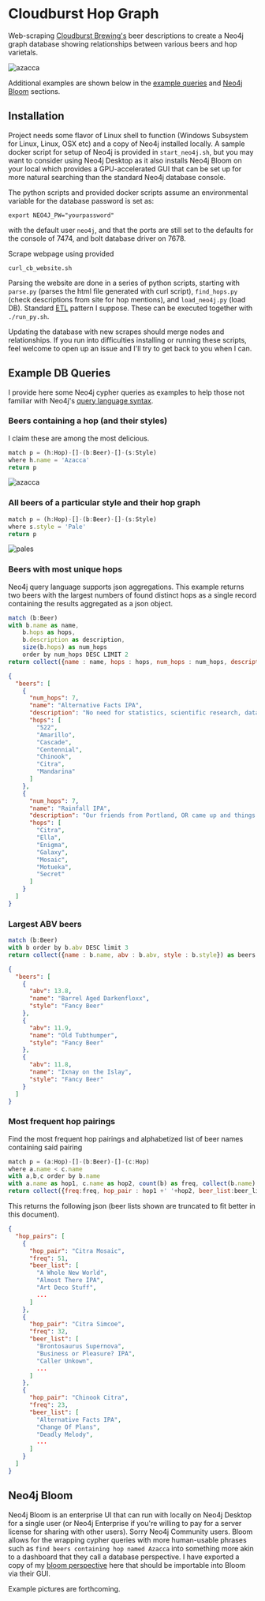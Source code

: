 # Cloudburst Hop Graph

Web-scraping [Cloudburst Brewing's](https://cloudburstbrew.com/) beer descriptions to create a Neo4j graph database showing relationships between various beers and hop varietals.  

![azacca](img/azacca.svg)

Additional examples are shown below in the [example queries](#example-db-queries) and [Neo4j Bloom](#neo4j-bloom) sections.

## Installation

Project needs some flavor of Linux shell to function (Windows Subsystem for Linux, Linux, OSX etc) and a copy of Neo4j installed locally.
A sample docker script for setup of Neo4j is provided in `start_neo4j.sh`, but you may want to consider using Neo4j Desktop as it also installs Neo4j Bloom on your local which provides a GPU-accelerated GUI that can be set up for more natural searching than the standard Neo4j database console.  

The python scripts and provided docker scripts assume an environmental variable for the database password is set as:
```
export NEO4J_PW="yourpassword"
```
with the default user `neo4j`, and that the ports are still set to the defaults for the console of 7474, and bolt database driver on 7678.  

Scrape webpage using provided
```
curl_cb_website.sh
```

Parsing the website are done in a series of python scripts, starting with `parse.py` (parses the html file generated with curl script), `find_hops.py` (check descriptions from site for hop mentions), and `load_neo4j.py` (load DB).  Standard [ETL](https://en.wikipedia.org/wiki/Extract,_transform,_load) pattern I suppose. These can be executed together with `./run_py.sh`.  

Updating the database with new scrapes should merge nodes and relationships.  If you run into difficulties installing or running these scripts, feel welcome to open up an issue and I'll try to get back to you when I can.

## Example DB Queries

I provide here some Neo4j cypher queries as examples to help those not familiar with Neo4j's [query language syntax](https://neo4j.com/developer/cypher/).

### Beers containing a hop (and their styles)

I claim these are among the most delicious.

```js
match p = (h:Hop)-[]-(b:Beer)-[]-(s:Style)
where h.name = 'Azacca'
return p
```

![azacca](img/azacca.svg)

### All beers of a particular style and their hop graph

```js
match p = (h:Hop)-[]-(b:Beer)-[]-(s:Style)
where s.style = 'Pale'
return p
```
![pales](img/pale_ales_hops.svg)

###  Beers with most unique hops

Neo4j query language supports json aggregations.  This example returns two beers with the largest numbers of found distinct hops as a single record containing the results aggregated as a json object.

```js
match (b:Beer)
with b.name as name,
    b.hops as hops, 
    b.description as description,
    size(b.hops) as num_hops
    order by num_hops DESC LIMIT 2
return collect({name : name, hops : hops, num_hops : num_hops, description : description }) as beers
```

```json
{
  "beers": [
    {
      "num_hops": 7,
      "name": "Alternative Facts IPA",
      "description": "No need for statistics, scientific research, data analysis, unbiased surveys/polls, experts in their field, or REALITY - your opinion is good enough for us! About this beer? We used 1.5 million pounds of Chinook, 522, Citra, Cascade, Amarillo, Mandarina, and Centennial hops - all of the best hops. The very best. Nobody builds better IPAs than us, it’s gonna be great, it’s gonna be YUGE…Fuuuuuuuck.",
      "hops": [
        "522",
        "Amarillo",
        "Cascade",
        "Centennial",
        "Chinook",
        "Citra",
        "Mandarina"
      ]
    },
    {
      "num_hops": 7,
      "name": "Rainfall IPA",
      "description": "Our friends from Portland, OR came up and things. Got. Juicy! We started with a base of PIlsner Malt, White Wheat, and Oats, added a whirlpool addition of Mosaic, Citra & Galaxy, and followed it up with  a massive dry-hop of Galaxy, Enigma, Vic Secret, Motueka, & Ella. The end result is a soft, balanced tropical downpour of haze!",
      "hops": [
        "Citra",
        "Ella",
        "Enigma",
        "Galaxy",
        "Mosaic",
        "Motueka",
        "Secret"
      ]
    }
  ]
}
```

###  Largest ABV beers

```js
match (b:Beer)
with b order by b.abv DESC limit 3
return collect({name : b.name, abv : b.abv, style : b.style}) as beers
```

```json
{
  "beers": [
    {
      "abv": 13.8,
      "name": "Barrel Aged Darkenfloxx",
      "style": "Fancy Beer"
    },
    {
      "abv": 11.9,
      "name": "Old Tubthumper",
      "style": "Fancy Beer"
    },
    {
      "abv": 11.8,
      "name": "Ixnay on the Islay",
      "style": "Fancy Beer"
    }
  ]
}
```

### Most frequent hop pairings

Find the most frequent hop pairings and alphabetized list of beer names containing said pairing

```js
match p = (a:Hop)-[]-(b:Beer)-[]-(c:Hop)
where a.name < c.name
with a,b,c order by b.name
with a.name as hop1, c.name as hop2, count(b) as freq, collect(b.name) as beer_list order by freq DESC limit 3
return collect({freq:freq, hop_pair : hop1 +' '+hop2, beer_list:beer_list}) as hop_pairs
```

This returns the following json (beer lists shown are truncated to fit better in this document).

```json
{
  "hop_pairs": [
    {
      "hop_pair": "Citra Mosaic",
      "freq": 51,
      "beer_list": [
        "A Whole New World",
        "Almost There IPA",
        "Art Deco Stuff",
        ...
      ]
    },
    {
      "hop_pair": "Citra Simcoe",
      "freq": 32,
      "beer_list": [
        "Brontosaurus Supernova",
        "Business or Pleasure? IPA",
        "Caller Unkown",
        ...
      ]
    },
    {
      "hop_pair": "Chinook Citra",
      "freq": 23,
      "beer_list": [
        "Alternative Facts IPA",
        "Change Of Plans",
        "Deadly Melody",
        ...
      ]
    }
  ]
}
```

## Neo4j Bloom

Neo4j Bloom is an enterprise UI that can run with locally on Neo4j Desktop for a single user (or Neo4j Enterprise if you're willing to pay for a server license for sharing with other users).  Sorry Neo4j Community users.  Bloom allows for the wrapping cypher queries with more human-usable phrases such as `find beers containing hop named Azacca` into something more akin to a dashboard that they call a database perspective.  I have exported a copy of my [bloom perspective](../neo4j-bloom-perspective/cloudburst-beer-graph.json) here that should be importable into Bloom via their GUI.

Example pictures are forthcoming.
